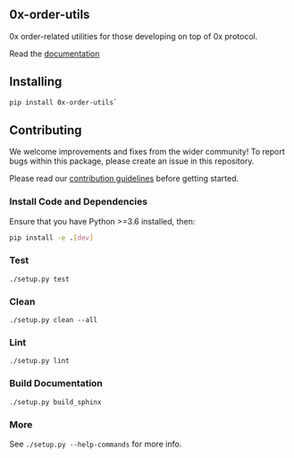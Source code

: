 ## 0x-order-utils

0x order-related utilities for those developing on top of 0x protocol.

Read the [documentation](https://0x.readthedocs.io/projects/order-utils/en/latest/)

## Installing

```bash
pip install 0x-order-utils`
```

## Contributing

We welcome improvements and fixes from the wider community! To report bugs within this package, please create an issue in this repository.

Please read our [contribution guidelines](../../CONTRIBUTING.md) before getting started.

### Install Code and Dependencies

Ensure that you have Python >=3.6 installed, then:

```bash
pip install -e .[dev]
```

### Test

`./setup.py test`

### Clean

`./setup.py clean --all`

### Lint

`./setup.py lint`

### Build Documentation

`./setup.py build_sphinx`

### More

See `./setup.py --help-commands` for more info.
